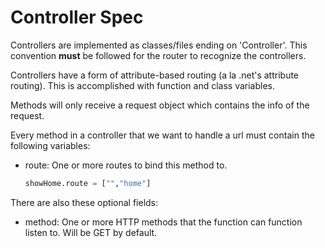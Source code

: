 # Controller Spec

Controllers are implemented as classes/files ending on 'Controller'.
This convention **must** be followed for the router to recognize the controllers.

Controllers have a form of attribute-based routing (a la .net's attribute routing).
This is accomplished with function and class variables.

Methods will only receive a request object which contains the info of the request.

Every method in a controller that we want to handle a url must contain the following variables:

- route: One or more routes to bind this method to.

  ```python
  showHome.route = ["","home"]
  ```

There are also these optional fields:

- method: One or more HTTP methods that the function can function listen to. Will be GET by default.
